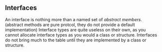 ## Interfaces

An interface is nothing more than a named set of *abstract members*. (abstract methods are pure protcol, they do not provide a default implementation)
Interface types are quite useless on their own, as you cannot allocate interface types as you would a class or structure.
Interfaces do not bring much to the table until they are implemented by a class or structure.